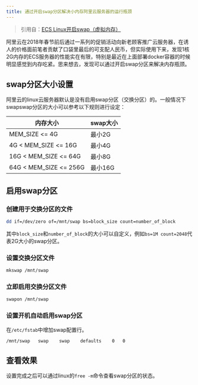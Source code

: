```yaml
---
title: 通过开启swap分区解决小内存阿里云服务器的运行瓶颈
---
```


> 引用自：[ECS Linux开启swap（虚拟内存）](https://blog.csdn.net/u012203437/article/details/49737365)

阿里云在2018年春节前后通过一系列的促销活动向新老顾客推广云服务器，在诱人的价格面前笔者贡献了口袋里最后的可支配人民币，但实际使用下来，发现1核2G内存的ECS服务器的性能实在有限，特别是最近在上面部署docker容器的时候明显感觉到内存吃紧。思来想去，发现可以通过开启swap分区来解决内存瓶颈。

<!-- more -->

## swap分区大小设置

阿里云的linux云服务器默认是没有启用swap分区（交换分区）的。一般情况下swapswap分区的大小可以参考以下规则进行设定：

|内存大小|swap大小|
|---|---|
|MEM_SIZE <= 4G|最小2G|
|4G < MEM_SIZE <= 16G|最小4G|
|16G < MEM_SIZE <= 64G|最小8G|
|64G < MEM_SIZE <= 256G|最小16G|

## 启用swap分区

### 创建用于交换分区的文件

```bash
dd if=/dev/zero of=/mnt/swap bs=block_size count=number_of_block
```

其中`block_size`和`number_of_block`的大小可以自定义，例如`bs=1M count=2048`代表2G大小的swap分区。

### 设置交换分区文件

```bash
mkswap /mnt/swap
```

### 立即启用交换分区文件

```bash
swapon /mnt/swap
```

### 设置开机自动启用swap分区

在`/etc/fstab`中增加swap配置行。

```
/mnt/swap   swap    swap    defaults    0   0
```

## 查看效果

设置完成之后可以通过linux的`free -m`命令查看swap分区的状态。